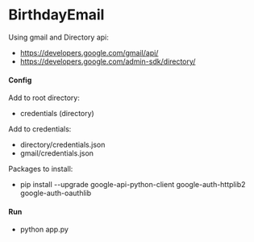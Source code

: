 # BirthdayEmail

Using gmail and Directory api: <br>
- https://developers.google.com/gmail/api/
- https://developers.google.com/admin-sdk/directory/

#### Config
Add to root directory: <br>
- credentials (directory)

Add to credentials: <br>
- directory/credentials.json
- gmail/credentials.json

Packages to install: <br>
- pip install --upgrade google-api-python-client google-auth-httplib2 google-auth-oauthlib<br>

#### Run
- python app.py